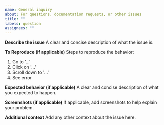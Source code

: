 ```yaml
---
name: General inquiry
about: For questions, documentation requests, or other issues
title: ""
labels: question
assignees: ""
---
```


**Describe the issue**
A clear and concise description of what the issue is.

**To Reproduce (if applicable)**
Steps to reproduce the behavior:

1. Go to '...'
2. Click on '...'
3. Scroll down to '...'
4. See error

**Expected behavior (if applicable)**
A clear and concise description of what you expected to happen.

**Screenshots (if applicable)**
If applicable, add screenshots to help explain your problem.

**Additional context**
Add any other context about the issue here.
